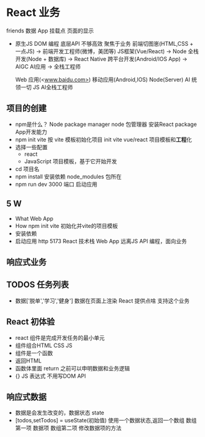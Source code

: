 # React 业务

friends 数据
App
挂载点
页面的显示

- 原生JS
  DOM 编程
  底层API 不够高效
  聚焦于业务
  前端切图崽(HTML,CSS + 一点JS) -> 前端开发工程师(微博，美团等) JS框架(Vue/React) -> Node 全栈开发(Node + 数据库) -> React Native 跨平台开发(Android/IOS App) -> AIGC AI应用 -> 全栈工程师

  Web 应用(<www.baidu.com>) 移动应用(Android,IOS)
  Node(Server) AI 统领一切 JS AI全栈工程师

## **项目**的创建

- npm是什么？ Node package manager
  node 包管理器 安装React package App开发能力
- npm init vite
  按 vite 模板初始化项目 init
  vite vue/react 项目模板和**工程**化
- 选择一些配置
  - react
  - JavaScript
  项目模板，基于它开始开发
- cd 项目名
- npm install 安装依赖
  node_modules 包所在
- npm run dev
  3000 端口 启动应用

## 5 W

- What Web App
- How npm init vite 初始化并vite的项目模板
- 安装依赖
- 启动应用 http 5173 React 技术栈 Web App
远离JS API 编程，面向业务

## 响应式业务

## TODOS 任务列表

- 数据['脱单','学习','健身']
  数据在页面上渲染 React 提供点啥 支持这个业务

## React 初体验

- react 组件是完成开发任务的最小单元
- 组件组合HTML CSS JS
- 组件是一个函数
- 返回HTML
- 函数体里面 return 之前可以申明数据和业务逻辑
- {} JS 表达式 不用写DOM API

## 响应式数据

- 数据是会发生改变的，数据状态 state
- [todos,setTodos] = useState(初始值) 使用一个数据状态,返回一个数组
  数组第一项 数据项
  数组第二项 修改数据项的方法
